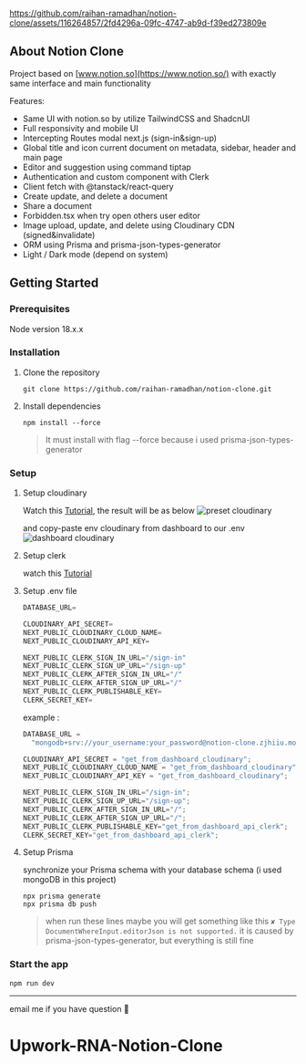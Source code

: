 https://github.com/raihan-ramadhan/notion-clone/assets/116264857/2fd4296a-09fc-4747-ab9d-f39ed273809e


## About Notion Clone

Project based on [www.notion.so](https://www.notion.so/) with exactly same interface and main functionality

Features:

- Same UI with notion.so by utilize TailwindCSS and ShadcnUI
- Full responsivity and mobile UI
- Intercepting Routes modal next.js (sign-in&sign-up)
- Global title and icon current document on metadata, sidebar, header and main page
- Editor and suggestion using command tiptap
- Authentication and custom component with Clerk
- Client fetch with @tanstack/react-query
- Create update, and delete a document
- Share a document
- Forbidden.tsx when try open others user editor
- Image upload, update, and delete using Cloudinary CDN (signed&invalidate)
- ORM using Prisma and prisma-json-types-generator
- Light / Dark mode (depend on system)

## Getting Started

### Prerequisites

Node version 18.x.x

### Installation

1. Clone the repository
   ```shell
   git clone https://github.com/raihan-ramadhan/notion-clone.git
   ```
1. Install dependencies
   ```shell
   npm install --force
   ```
   > It must install with flag --force because i used prisma-json-types-generator

### Setup
1. Setup cloudinary

   Watch this [Tutorial](https://github.com/raihan-ramadhan/notion-clone/assets/116264857/34a66d6d-9f9d-448b-bae0-5ab0e95c17be), the result will be as below
  ![preset cloudinary](https://github.com/raihan-ramadhan/notion-clone/assets/116264857/e4aa1525-4599-4c14-b89f-7793bf01f8aa)

   and copy-paste env cloudinary from dashboard to our .env
  ![dashboard cloudinary](https://github.com/raihan-ramadhan/notion-clone/assets/116264857/f54442ec-7ab8-425c-a047-76f4625951f4)
   

1. Setup clerk
   
   watch this [Tutorial](https://github.com/raihan-ramadhan/notion-clone/assets/116264857/5288ae00-13d1-40e9-9424-61595fbb98c5)

1. Setup .env file

   ```js
   DATABASE_URL=

   CLOUDINARY_API_SECRET=
   NEXT_PUBLIC_CLOUDINARY_CLOUD_NAME=
   NEXT_PUBLIC_CLOUDINARY_API_KEY=

   NEXT_PUBLIC_CLERK_SIGN_IN_URL="/sign-in"
   NEXT_PUBLIC_CLERK_SIGN_UP_URL="/sign-up"
   NEXT_PUBLIC_CLERK_AFTER_SIGN_IN_URL="/"
   NEXT_PUBLIC_CLERK_AFTER_SIGN_UP_URL="/"
   NEXT_PUBLIC_CLERK_PUBLISHABLE_KEY=
   CLERK_SECRET_KEY=
   ```

   example :

   ```js
   DATABASE_URL =
     "mongodb+srv://your_username:your_password@notion-clone.zjhiiu.mongodb.net/myDatabase";

   CLOUDINARY_API_SECRET = "get_from_dashboard_cloudinary";
   NEXT_PUBLIC_CLOUDINARY_CLOUD_NAME = "get_from_dashboard_cloudinary";
   NEXT_PUBLIC_CLOUDINARY_API_KEY = "get_from_dashboard_cloudinary";

   NEXT_PUBLIC_CLERK_SIGN_IN_URL="/sign-in";
   NEXT_PUBLIC_CLERK_SIGN_UP_URL="/sign-up";
   NEXT_PUBLIC_CLERK_AFTER_SIGN_IN_URL="/";
   NEXT_PUBLIC_CLERK_AFTER_SIGN_UP_URL="/";
   NEXT_PUBLIC_CLERK_PUBLISHABLE_KEY="get_from_dashboard_api_clerk";
   CLERK_SECRET_KEY="get_from_dashboard_api_clerk";
   ```

1. Setup Prisma

   synchronize your Prisma schema with your database schema (i used mongoDB in this project)

   ```shell
   npx prisma generate
   npx prisma db push
   ```

   > when run these lines maybe you will get something like this `✘ Type DocumentWhereInput.editorJson is not supported.` it is caused by prisma-json-types-generator, but everything is still fine

### Start the app

```shell
npm run dev
```

---

email me if you have question 👋
# Upwork-RNA-Notion-Clone
